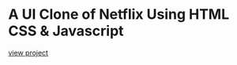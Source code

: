 # A UI Clone of Netflix Using HTML CSS & Javascript
[view project](https://my-netflix-ui.netlify.app)
